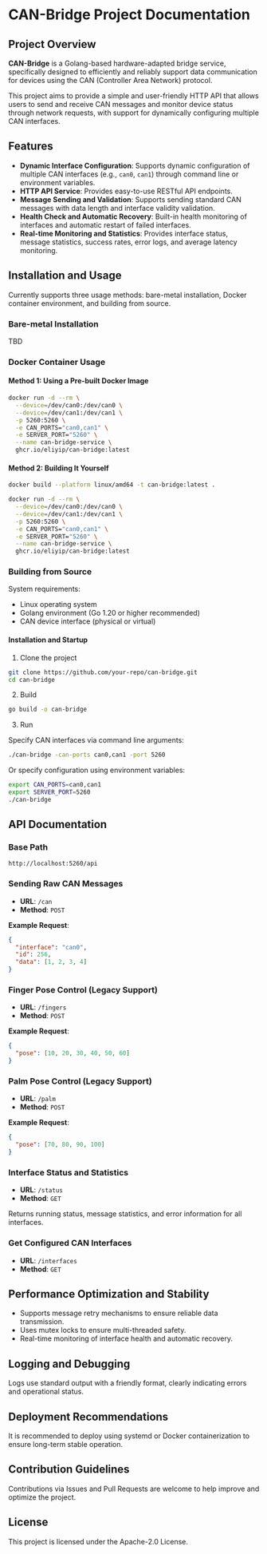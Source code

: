 # CAN-Bridge Project Documentation

## Project Overview

**CAN-Bridge** is a Golang-based hardware-adapted bridge service, specifically designed to efficiently and reliably support data communication for devices using the CAN (Controller Area Network) protocol.

This project aims to provide a simple and user-friendly HTTP API that allows users to send and receive CAN messages and monitor device status through network requests, with support for dynamically configuring multiple CAN interfaces.

## Features

* **Dynamic Interface Configuration**: Supports dynamic configuration of multiple CAN interfaces (e.g., `can0`, `can1`) through command line or environment variables.
* **HTTP API Service**: Provides easy-to-use RESTful API endpoints.
* **Message Sending and Validation**: Supports sending standard CAN messages with data length and interface validity validation.
* **Health Check and Automatic Recovery**: Built-in health monitoring of interfaces and automatic restart of failed interfaces.
* **Real-time Monitoring and Statistics**: Provides interface status, message statistics, success rates, error logs, and average latency monitoring.

## Installation and Usage

Currently supports three usage methods: bare-metal installation, Docker container environment, and building from source.

### Bare-metal Installation

TBD

### Docker Container Usage

#### Method 1: Using a Pre-built Docker Image

```bash
docker run -d --rm \
  --device=/dev/can0:/dev/can0 \
  --device=/dev/can1:/dev/can1 \
  -p 5260:5260 \
  -e CAN_PORTS="can0,can1" \
  -e SERVER_PORT="5260" \
  --name can-bridge-service \
  ghcr.io/eliyip/can-bridge:latest
```

#### Method 2: Building It Yourself

```bash
docker build --platform linux/amd64 -t can-bridge:latest .
```

```bash
docker run -d --rm \
  --device=/dev/can0:/dev/can0 \
  --device=/dev/can1:/dev/can1 \
  -p 5260:5260 \
  -e CAN_PORTS="can0,can1" \
  -e SERVER_PORT="5260" \
  --name can-bridge-service \
  ghcr.io/eliyip/can-bridge:latest
```

### Building from Source

System requirements:

* Linux operating system
* Golang environment (Go 1.20 or higher recommended)
* CAN device interface (physical or virtual)

#### Installation and Startup

1. Clone the project

```bash
git clone https://github.com/your-repo/can-bridge.git
cd can-bridge
```

2. Build

```bash
go build -o can-bridge
```

3. Run

Specify CAN interfaces via command line arguments:

```bash
./can-bridge -can-ports can0,can1 -port 5260
```

Or specify configuration using environment variables:

```bash
export CAN_PORTS=can0,can1
export SERVER_PORT=5260
./can-bridge
```

## API Documentation

### Base Path

`http://localhost:5260/api`

### Sending Raw CAN Messages

* **URL**: `/can`
* **Method**: `POST`

**Example Request**:

```json
{
  "interface": "can0",
  "id": 256,
  "data": [1, 2, 3, 4]
}
```

### Finger Pose Control (Legacy Support)

* **URL**: `/fingers`
* **Method**: `POST`

**Example Request**:

```json
{
  "pose": [10, 20, 30, 40, 50, 60]
}
```

### Palm Pose Control (Legacy Support)

* **URL**: `/palm`
* **Method**: `POST`

**Example Request**:

```json
{
  "pose": [70, 80, 90, 100]
}
```

### Interface Status and Statistics

* **URL**: `/status`
* **Method**: `GET`

Returns running status, message statistics, and error information for all interfaces.

### Get Configured CAN Interfaces

* **URL**: `/interfaces`
* **Method**: `GET`

## Performance Optimization and Stability

* Supports message retry mechanisms to ensure reliable data transmission.
* Uses mutex locks to ensure multi-threaded safety.
* Real-time monitoring of interface health and automatic recovery.

## Logging and Debugging

Logs use standard output with a friendly format, clearly indicating errors and operational status.

## Deployment Recommendations

It is recommended to deploy using systemd or Docker containerization to ensure long-term stable operation.

## Contribution Guidelines

Contributions via Issues and Pull Requests are welcome to help improve and optimize the project.

## License

This project is licensed under the Apache-2.0 License.
